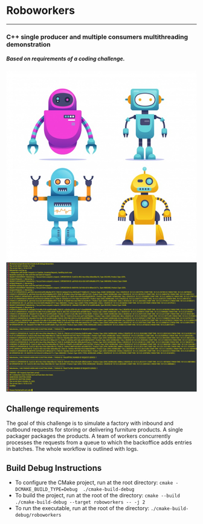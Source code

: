 #    Roboworkers
----
### C++  single producer and multiple consumers multithreading demonstration
##### Based on requirements of a coding challenge.
![roboworkers](https://raw.githubusercontent.com/kabasakalis/roboworkers/master/roboworkers.jpg)
![roboworkers](https://raw.githubusercontent.com/kabasakalis/roboworkers/master/console_showcase.png)

## Challenge requirements
The goal of this challenge is to simulate a factory with inbound and outbound requests for storing or delivering
furniture products. A single packager packages the products. A team of workers concurrently processes the requests from a queue to which the backoffice adds entries in batches. The whole workflow is outlined with logs.
## Build Debug Instructions
- To configure the CMake project, run at the root directory:
```cmake -DCMAKE_BUILD_TYPE=Debug  ./cmake-build-debug```
- To build the project, run at the root of the directory:
 ```cmake --build ./cmake-build-debug --target roboworkers -- -j 2```
- To run the executable, run at the root of the directory:
```./cmake-build-debug/roboworkers```

